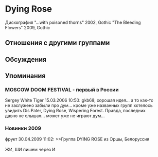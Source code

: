 # Dying Rose

Дискография
"...with poisoned thorns" 2002, Gothic
"The Bleeding Flowers" 2009, Gothic

## Отношения с другими группами


## Обсуждения


## Упоминания

### MOSCOW DOOM FESTIVAL - первый в России

Sergey White Tiger 15.03.2006 10:50:
gkb68, хорошая идея... а то как-то не заслужено забыли про дум... кроме уже названных групп хотелось увидить Dis Pater, Dying Rose, Wispering Forest. Правда, последних давно не слышал... может уже не играют дум...

### Новинки 2009

фрукт 30.04.2009 11:02:
&gt;&gt;Группа DYING ROSE из Оршы, Белоруссия<BR><BR>ЖИ, ШИ пишем через И 

